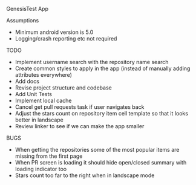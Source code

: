 GenesisTest App

Assumptions

- Minimum android version is 5.0
- Logging/crash reporting etc not required

TODO

- Implement username search with the repository name search
- Create common styles to apply in the app (instead of manually adding attributes everywhere)
- Add docs
- Revise project structure and codebase
- Add Unit Tests
- Implement local cache
- Cancel get pull requests task if user navigates back
- Adjust the stars count on repository item cell template so that it looks better in landscape
- Review linker to see if we can make the app smaller

BUGS

- When getting the repositories some of the most popular items are missing from the first page
- When PR screen is loading it should hide open/closed summary with loading indicator too
- Stars count too far to the right when in landscape mode
